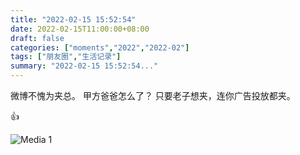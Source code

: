 ```yaml
---
title: "2022-02-15 15:52:54"
date: 2022-02-15T11:00:00+08:00
draft: false
categories: ["moments","2022","2022-02"]
tags: ["朋友圈","生活记录"]
summary: "2022-02-15 15:52:54..."
---
```


微博不愧为夹总。
甲方爸爸怎么了？
只要老子想夹，连你广告投放都夹。

👍

![Media 1](/Moments/photos/2022-02-15/202202151552540.jpg)

